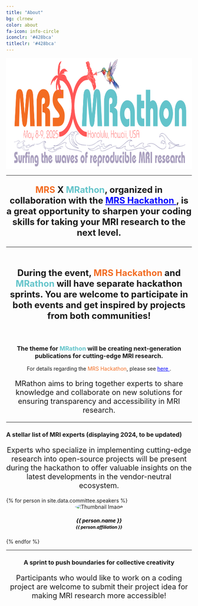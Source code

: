 ```yaml
---
title: "About"
bg: clrnew
color: about
fa-icon: info-circle
iconclr: '#428bca'
titleclr: '#428bca'
---
```


<center><img src="https://github.com/mrathon/honolulu2025/blob/master/img/mrathon_new.png?raw=true" style="height:300px;"></center>

<hr>
<p style ="text-align: center; font-weight: bold; font-size:24px;"> <span style="color:#f26c22;">MRS</span> X <span style="color:#63c4ca;">MRathon</span>, organized in collaboration with the <a href="https://sites.google.com/view/mrshackathon2024/" style="color:blue;"> MRS Hackathon </a>, is a great opportunity to sharpen your coding skills for taking your MRI research to the next level.</p>
<hr>

<br>
<center><i class="fa fa-terminal fa-3x"></i></center>

<p style ="text-align: center; font-weight: bold; font-size:24px;"> During the event, <span style="color:#f26c22;">MRS Hackathon</span> and <span style="color:#63c4ca;">MRathon</span> will have separate hackathon sprints. You are welcome to participate in both events and get inspired by projects from both communities!</p>

<br>
<center><i class="fa-solid fa-palette fa-3x"></i></center>

<h3 style ="text-align: center;"> The theme for <span style="color:#63c4ca;">MRathon</span> will be creating next-generation publications for cutting-edge MRI research.</h3> 

<p style ="text-align: center;"> For details regarding the <span style="color:#f26c22;">MRS Hackathon</span>, please see <a href="https://sites.google.com/view/mrshackathon2024/" style="color:blue;"> here </a>.</p>

<center>
<p style ="text-align: center;  font-size:20px;">MRathon aims to bring together experts to share knowledge and collaborate on new solutions for ensuring transparency and accessibility in MRI research.</p>
 </center>
<hr>
 <h3>A stellar list of MRI experts (displaying 2024, to be updated)</h3>

 <p style ="text-align: center;  font-size:20px;"> Experts who specialize in implementing cutting-edge research into open-source projects will be present during the hackathon to offer valuable insights on the latest developments in the vendor-neutral ecosystem. </p>

<div class="team" style="margin-top:10px;">
<div class="row" style="justify-content:center;">
{% for person in site.data.committee.speakers %}
<div class="col-sm-2">
<center>
<div class="team-player">
    <img src="img/organization/{{ person.image }}" alt="Thumbnail Image" class="img-raised img-circle" style="width:100px;height:100px;border-radius: 50%;">
    <h5 class="title" style="color: black;">{{ person.name }}<br>
        <small class="text-muted" style="color: black;">{{ person.affiliation }}</small>
    </h5>
    <!-- <p style="color: darkgray;"> {{ person.affiliation }}</p> -->
</div>
</center>
</div>
  {% endfor %}

<div>
<div>
<hr>
<center>
 <h3>A sprint to push boundaries for collective creativity</h3>

 <p style ="text-align: center;  font-size:20px;">Participants who would like to work on a coding project are welcome to submit their project idea for making MRI research more accessible!</p>
</center>


